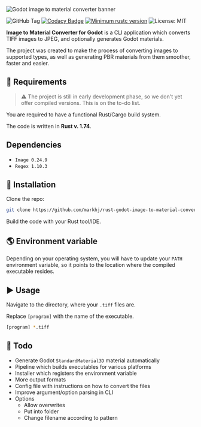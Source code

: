 ![Godot image to material converter banner](https://res.cloudinary.com/drfztvfdh/image/upload/v1709453938/Github/godot-image-to-material_mgrft2.jpg)

![GitHub Tag](https://img.shields.io/github/v/tag/markhj/rust-godot-image-to-material-converter?label=version)
[![Codacy Badge](https://app.codacy.com/project/badge/Grade/41f3cda5f9354dab94854950903f154f)](https://app.codacy.com/gh/markhj/rust-godot-image-to-material-converter/dashboard?utm_source=gh&utm_medium=referral&utm_content=&utm_campaign=Badge_grade)
[![Minimum rustc version](https://img.shields.io/badge/rustc-1.74+-lightgray.svg)](https://github.com/markhj/rust-config-reader)
![License: MIT](https://img.shields.io/badge/License-MIT-yellow.svg?label=license)

**Image to Material Converter for Godot** is a CLI application which converts TIFF images to JPEG, and optionally generates Godot materials.

The project was created to make the process of converting images to supported types, as well as generating PBR
materials from them smoother, faster and easier.

## 📢 Requirements

> ⚠️ The project is still in early development phase, so we don't yet offer compiled versions.
> This is on the to-do list.

You are required to have a functional Rust/Cargo build system.

The code is written in **Rust v. 1.74**.

## Dependencies
* ``Image 0.24.9``
* ``Regex 1.10.3``

## 🚧 Installation

Clone the repo:

````bash
git clone https://github.com/markhj/rust-godot-image-to-material-converter
````

Build the code with your Rust tool/IDE.

## 🌎 Environment variable

Depending on your operating system, you will have to update your ``PATH``
environment variable, so it points to the location where the compiled
executable resides.

## ▶️ Usage

Navigate to the directory, where your ``.tiff`` files are.

Replace ``[program]`` with the name of the executable.

````bash
[program] *.tiff
````

## 🚚 Todo

* Generate Godot ``StandardMaterial3D`` material automatically
* Pipeline which builds executables for various platforms
* Installer which registers the environment variable
* More output formats
* Config file with instructions on how to convert the files
* Improve argument/option parsing in CLI
* Options
  * Allow overwrites
  * Put into folder
  * Change filename according to pattern
